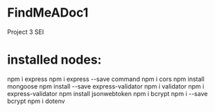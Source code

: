 # FindMeADoc1

Project 3 SEI

# installed nodes:

npm i express
npm i express --save command
npm i cors
npm install mongoose
npm install --save express-validator
npm i validator
npm i express-validator
npm install jsonwebtoken
npm i bcrypt
npm i --save bcrypt
npm i dotenv
